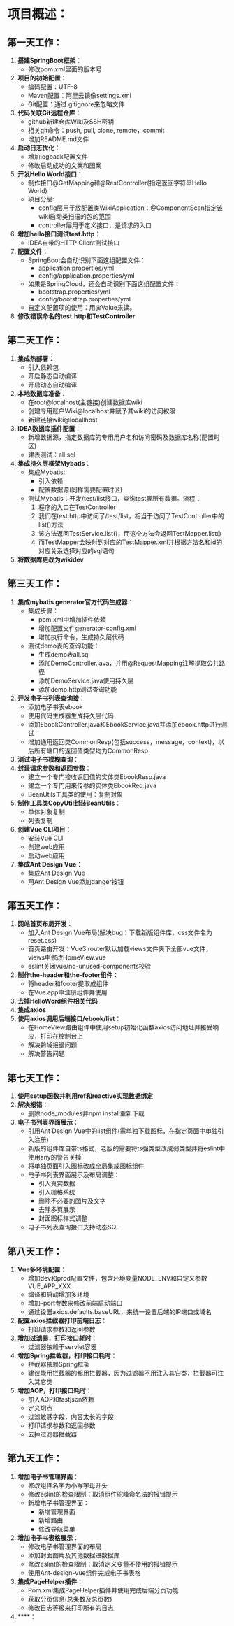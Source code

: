 # 项目概述：


## 第一天工作：
1. **搭建SpringBoot框架**：
    * 修改pom.xml里面的版本号
2. **项目的初始配置**：
    * 编码配置：UTF-8
    * Maven配置：阿里云镜像settings.xml
    * Git配置：通过.gitignore来忽略文件
3. **代码关联Git远程仓库**：
    * github新建仓库Wiki及SSH密钥
    * 相关git命令：push, pull, clone, remote，commit
    * 增加README.md文件
4. **启动日志优化**：
    * 增加logback配置文件
    * 修改启动成功的文案和图案
5. **开发Hello World接口**：
    * 制作接口@GetMapping和@RestController(指定返回字符串Hello World)
    * 项目分层:
        * config层用于放配置类WikiApplication：@ComponentScan指定该wiki启动类扫描的包的范围
        * controller层用于定义接口，是请求的入口
6. **增加hello接口测试test.http**：
    * IDEA自带的HTTP Client测试接口
7. **配置文件**：
    * SpringBoot会自动识别下面这组配置文件：
        * application.properties/yml
        * config/application.properties/yml
    * 如果是SpringCloud，还会自动识别下面这组配置文件：
        * bootstrap.properties/yml
        * config/bootstrap.properties/yml
    * 自定义配置项的使用：用@Value来读。
8. **修改错误命名的test.http和TestController**

## 第二天工作：

1. **集成热部署**：
    * 引入依赖包
    * 开启静态自动编译
    * 开启动态自动编译
2. **本地数据库准备**：
    * 在root@localhost(主链接)创建数据库wiki
    * 创建专用账户Wiki@localhost并赋予其wiki的访问权限
    * 新建链接wiki@locallhost
3. **IDEA数据库插件配置**：
    * 新增数据源，指定数据库的专用用户名和访问密码及数据库名称(配置时区)
    * 建表测试：all.sql
4. **集成持久层框架Mybatis**：
    * 集成Mybatis:
        * 引入依赖
        * 配置数据源(同样需要配置时区)
    * 测试Mybatis：开发/test/list接口，查询test表所有数据。流程：
        1. 程序的入口在TestController
        2. 我们在test.http中访问了/test/list，相当于访问了TestController中的list()方法
        3. 该方法返回TestService.list()，而这个方法会返回TestMapper.list()
        4. 而TestMapper会映射到对应的TestMapper.xml并根据方法名和id的对应关系选择对应的sql语句
5. **将数据库更改为wikidev**

## 第三天工作：
1. **集成mybatis generator官方代码生成器**：
    * 集成步骤：
        * pom.xml中增加插件依赖
        * 增加配置文件generator-config.xml
        * 增加执行命令，生成持久层代码
    * 测试demo表的查询功能：
        * 生成demo表all.sql
        * 添加DemoController.java，并用@RequestMapping注解提取公共路径
        * 添加DemoService.java使用持久层
        * 添加demo.http测试查询功能
2. **开发电子书列表查询接**：
    * 添加电子书表ebook
    * 使用代码生成器生成持久层代码
    * 添加EbookController.java和EbookService.java并添加ebook.http进行测试
    * 增加通用返回类CommonResp(包括success，message，context)，以后所有端口的返回值类型均为CommonResp
3. **测试电子书模糊查询**：
4. **封装请求参数和返回参数**：
    * 建立一个专门接收返回值的实体类EbookResp.java
    * 建立一个专门用来传参的实体类EbookReq.java
    * BeanUtils工具类的使用：复制对象
5. **制作工具类CopyUtil封装BeanUtils**：
    * 单体对象复制
    * 列表复制
6. **创建Vue CLI项目**：
    * 安装Vue CLI
    * 创建web应用
    * 启动web应用
7. **集成Ant Design Vue**：
    * 集成Ant Design Vue
    * 用Ant Design Vue添加danger按钮
    
## 第五天工作：
1. **网站首页布局开发**：
    * 加入Ant Design Vue布局(解决bug：下载新版组件库，css文件名为reset.css)
    * 首页路由开发：Vue3 router默认加载views文件夹下全部vue文件，views中修改HomeView.vue
    * eslint关闭vue/no-unused-components校验
2. **制作the-header和the-footer组件**：
    * 将header和footer提取成组件
    * 在Vue.app中注册组件并使用
3. **去掉HelloWord组件相关代码**
4. **集成axios**
5. **使用axios调用后端接口/ebook/list**：
    * 在HomeView路由组件中使用setup初始化函数axios访问地址并接受响应，打印在控制台上
    * 解决跨域报错问题
    * 解决警告问题
    
## 第七天工作：
1. **使用setup函数并利用ref和reactive实现数据绑定**
2. **解决报错**：
    * 删除node_modules并npm install重新下载
3. **电子书列表界面展示**：
    * 引用Ant Design Vue中的list组件(需单独下载图标，在指定页面中单独引入注册)
    * 新版的组件库自带ts格式，老版的需要将ts强类型改成弱类型并将eslint中使用any的警告关掉
    * 将单独页面引入图标改成全局集成图标组件
    * 电子书列表界面展示及布局调整：
        * 引入真实数据
        * 引入栅格系统
        * 删除不必要的图片及文字
        * 去除多页展示
        * 封面图标样式调整
    * 电子书列表查询接口支持动态SQL

## 第八天工作：
1. **Vue多环境配置**：
    * 增加dev和prod配置文件，包含环境变量NODE_ENV和自定义参数VUE_APP_XXX
    * 编译和启动增加多环境  
    * 增加–port参数来修改前端启动端口
    * 通过设置axios.defaults.baseURL，来统一设置后端的IP端口或域名
2. **配置axios拦截器打印前端日志**：
    * 打印请求参数和返回参数
3. **增加过滤器，打印接口耗时**：
    * 过滤器依赖于servlet容器
4. **增加Spring拦截器，打印接口耗时**：
    * 拦截器依赖Spring框架
    * 建议能用拦截器的都用拦截器，因为过滤器不用注入其它类，拦截器可注入其它类
5. **增加AOP，打印接口耗时**：
    * 加入AOP和fastjson依赖
    * 定义切点
    * 过滤敏感字段，内容太长的字段
    * 打印请求参数和返回参数
    * 去掉过滤器拦截器

## 第九天工作：
1. **增加电子书管理界面**：
    * 修改组件名字为小写字母开头
    * 修改eslint的检查限制：取消组件驼峰命名法的报错提示
    * 新增电子书管理界面：
        * 新增管理界面
        * 新增路由
        * 修改导航菜单
2. **增加电子书表格展示**：
    * 修改电子书管理界面的布局
    * 添加封面图片及其他数据进数据库
    * 修改eslint的检查限制：取消定义变量不使用的报错提示
    * 使用Ant-design-vue组件完成电子书表格
3. **集成PageHelper插件**：
    * Pom.xml集成PageHelper插件并使用完成后端分页功能
    * 获取分页信息(总条数及总页数)
    * 修改日志等级来打印所有的日志
4. ****：
